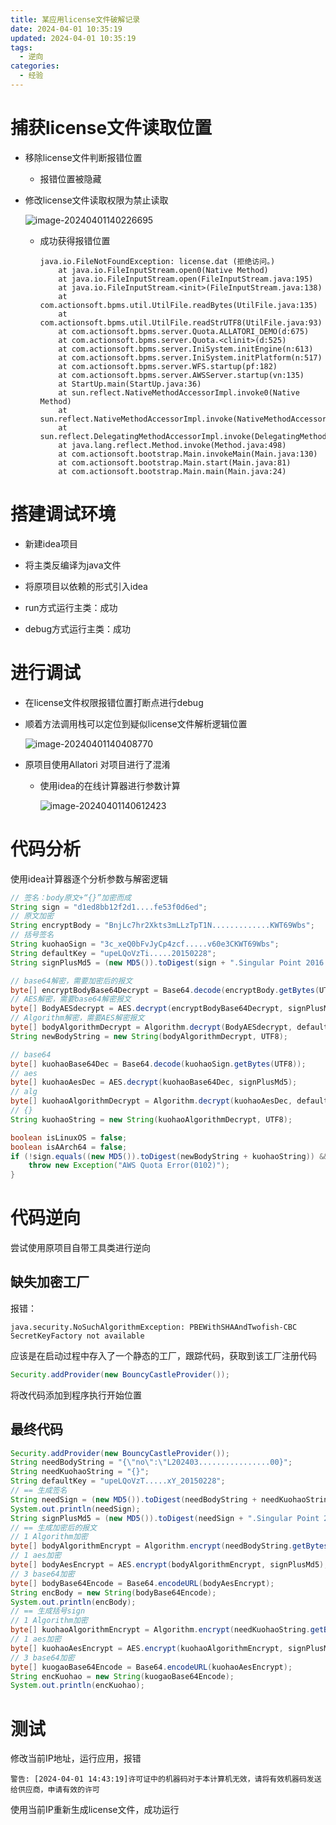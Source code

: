 ```yaml
---
title: 某应用license文件破解记录
date: 2024-04-01 10:35:19
updated: 2024-04-01 10:35:19
tags:
  - 逆向
categories:
  - 经验
---
```


# 捕获license文件读取位置

- 移除license文件判断报错位置

    - 报错位置被隐藏

- 修改license文件读取权限为禁止读取

    ![image-20240401140226695](某应用license文件破解记录/image-20240401140226695-1712035643773.png)

    - 成功获得报错位置

        ```
        java.io.FileNotFoundException: license.dat (拒绝访问。)
        	at java.io.FileInputStream.open0(Native Method)
        	at java.io.FileInputStream.open(FileInputStream.java:195)
        	at java.io.FileInputStream.<init>(FileInputStream.java:138)
        	at com.actionsoft.bpms.util.UtilFile.readBytes(UtilFile.java:135)
        	at com.actionsoft.bpms.util.UtilFile.readStrUTF8(UtilFile.java:93)
        	at com.actionsoft.bpms.server.Quota.ALLATORI_DEMO(d:675)
        	at com.actionsoft.bpms.server.Quota.<clinit>(d:525)
        	at com.actionsoft.bpms.server.IniSystem.initEngine(n:613)
        	at com.actionsoft.bpms.server.IniSystem.initPlatform(n:517)
        	at com.actionsoft.bpms.server.WFS.startup(pf:182)
        	at com.actionsoft.bpms.server.AWSServer.startup(vn:135)
        	at StartUp.main(StartUp.java:36)
        	at sun.reflect.NativeMethodAccessorImpl.invoke0(Native Method)
        	at sun.reflect.NativeMethodAccessorImpl.invoke(NativeMethodAccessorImpl.java:62)
        	at sun.reflect.DelegatingMethodAccessorImpl.invoke(DelegatingMethodAccessorImpl.java:43)
        	at java.lang.reflect.Method.invoke(Method.java:498)
        	at com.actionsoft.bootstrap.Main.invokeMain(Main.java:130)
        	at com.actionsoft.bootstrap.Main.start(Main.java:81)
        	at com.actionsoft.bootstrap.Main.main(Main.java:24)
        ```

        

# 搭建调试环境

- 新建idea项目

- 将主类反编译为java文件
- 将原项目以依赖的形式引入idea
- run方式运行主类：成功
- debug方式运行主类：成功

# 进行调试

- 在license文件权限报错位置打断点进行debug

- 顺着方法调用栈可以定位到疑似license文件解析逻辑位置

    ![image-20240401140408770](某应用license文件破解记录/image-20240401140408770.png)

- 原项目使用Allatori 对项目进行了混淆

    - 使用idea的在线计算器进行参数计算

        ![image-20240401140612423](某应用license文件破解记录/image-20240401140612423.png)

# 代码分析

使用idea计算器逐个分析参数与解密逻辑

```java
// 签名：body原文+“{}”加密而成
String sign = "d1ed8bb12f2d1....fe53f0d6ed";
// 原文加密
String encryptBody = "BnjLc7hr2Xkts3mLLzTpT1N.............KWT69Wbs";
// 括号签名
String kuohaoSign = "3c_xeQ0bFvJyCp4zcf.....v60e3CKWT69Wbs";
String defaultKey = "upeLQoVzTi.....20150228";
String signPlusMd5 = (new MD5()).toDigest(sign + ".Singular Point 2016!");

// base64解密，需要加密后的报文
byte[] encryptBodyBase64Decrypt = Base64.decode(encryptBody.getBytes(UTF8));
// AES解密，需要base64解密报文
byte[] BodyAESdecrypt = AES.decrypt(encryptBodyBase64Decrypt, signPlusMd5);
// Algorithm解密，需要AES解密报文
byte[] bodyAlgorithmDecrypt = Algorithm.decrypt(BodyAESdecrypt, defaultKey);
String newBodyString = new String(bodyAlgorithmDecrypt, UTF8);

// base64
byte[] kuohaoBase64Dec = Base64.decode(kuohaoSign.getBytes(UTF8));
// aes
byte[] kuohaoAesDec = AES.decrypt(kuohaoBase64Dec, signPlusMd5);
// alg
byte[] kuohaoAlgorithmDecrypt = Algorithm.decrypt(kuohaoAesDec, defaultKey);
// {}
String kuohaoString = new String(kuohaoAlgorithmDecrypt, UTF8);

boolean isLinuxOS = false;
boolean isAArch64 = false;
if (!sign.equals((new MD5()).toDigest(newBodyString + kuohaoString)) && isLinuxOS && !isAArch64) {
    throw new Exception("AWS Quota Error(0102)");
}
```

# 代码逆向

尝试使用原项目自带工具类进行逆向

## 缺失加密工厂

报错：

```
java.security.NoSuchAlgorithmException: PBEWithSHAAndTwofish-CBC SecretKeyFactory not available
```

应该是在启动过程中存入了一个静态的工厂，跟踪代码，获取到该工厂注册代码

```java
Security.addProvider(new BouncyCastleProvider());
```

将改代码添加到程序执行开始位置

## 最终代码

```java
Security.addProvider(new BouncyCastleProvider());
String needBodyString = "{\"no\":\"L202403................00}";
String needKuohaoString = "{}";
String defaultKey = "upeLQoVzT.....xY_20150228";
// == 生成签名
String needSign = (new MD5()).toDigest(needBodyString + needKuohaoString);
System.out.println(needSign);
String signPlusMd5 = (new MD5()).toDigest(needSign + ".Singular Point 2016!");
// == 生成加密后的报文
// 1 Algorithm加密
byte[] bodyAlgorithmEncrypt = Algorithm.encrypt(needBodyString.getBytes(), defaultKey);
// 1 aes加密
byte[] bodyAesEncrypt = AES.encrypt(bodyAlgorithmEncrypt, signPlusMd5);
// 3 base64加密
byte[] bodyBase64Encode = Base64.encodeURL(bodyAesEncrypt);
String encBody = new String(bodyBase64Encode);
System.out.println(encBody);
// == 生成括号sign
// 1 Algorithm加密
byte[] kuohaoAlgorithmEncrypt = Algorithm.encrypt(needKuohaoString.getBytes(), defaultKey);
// 1 aes加密
byte[] kuohaoAesEncrypt = AES.encrypt(kuohaoAlgorithmEncrypt, signPlusMd5);
// 3 base64加密
byte[] kuogaoBase64Encode = Base64.encodeURL(kuohaoAesEncrypt);
String encKuohao = new String(kuogaoBase64Encode);
System.out.println(encKuohao);
```

# 测试

修改当前IP地址，运行应用，报错

```
警告: [2024-04-01 14:43:19]许可证中的机器码对于本计算机无效，请将有效机器码发送给供应商，申请有效的许可
```

使用当前IP重新生成license文件，成功运行